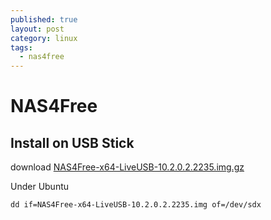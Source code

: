 ```yaml
---
published: true
layout: post
category: linux
tags: 
  - nas4free
---
```



# NAS4Free

## Install on USB Stick
download [NAS4Free-x64-LiveUSB-10.2.0.2.2235.img.gz](http://sourceforge.net/projects/nas4free/files/NAS4Free-10.2.0.2/)

Under Ubuntu

    dd if=NAS4Free-x64-LiveUSB-10.2.0.2.2235.img of=/dev/sdx
